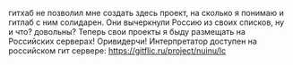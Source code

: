 гитхаб не позволил мне создать здесь проект, на сколько я понимаю и гитлаб с ним солидарен. Они вычеркнули Россию из своих списков, ну и что? довольны? Теперь свои проекты я быду размещать на Российских серверах! Оривидерчи!
Интерпретатор доступен на российском гит сервере: https://gitflic.ru/project/nuinu/lc
